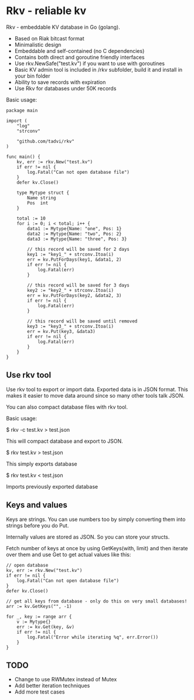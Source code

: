 # Rkv - reliable kv

Rkv - embeddable KV database in Go (golang). 

* Based on Riak bitcast format
* Minimalistic design
* Embeddable and self-contained (no C dependencies) 
* Contains both direct and goroutine friendly interfaces
* Use rkv.NewSafe("test.kv") if you want to use with goroutines
* Basic KV admin tool is included in /rkv subfolder, build it and install in your bin folder
* Ability to save records with expiration 
* Use Rkv for databases under 50K records

Basic usage:

    package main

    import (
    	"log"
    	"strconv"
    
    	"github.com/tadvi/rkv"
    )
    
    func main() {
    	kv, err := rkv.New("test.kv")
    	if err != nil {
    		log.Fatal("Can not open database file")
    	}
    	defer kv.Close()
    
    	type Mytype struct {
    		Name string
    		Pos  int
    	}
    
    	total := 10
    	for i := 0; i < total; i++ {
    		data1 := Mytype{Name: "one", Pos: 1}
    		data2 := Mytype{Name: "two", Pos: 2}
    		data3 := Mytype{Name: "three", Pos: 3}
    
    		// this record will be saved for 2 days
    		key1 := "key1_" + strconv.Itoa(i)
    		err = kv.PutForDays(key1, &data1, 2)
    		if err != nil {
    			log.Fatal(err)
    		}
    
    		// this record will be saved for 3 days
    		key2 := "key2_" + strconv.Itoa(i)
    		err = kv.PutForDays(key2, &data2, 3)
    		if err != nil {
    			log.Fatal(err)
    		}
    
    		// this record will be saved until removed
    		key3 := "key3_" + strconv.Itoa(i)
    		err = kv.Put(key3, &data3)
    		if err != nil {
    			log.Fatal(err)
    		}
    	}
    }

## Use rkv tool

Use rkv tool to export or import data.
Exported data is in JSON format. This makes it easier to move data around 
since so many other tools talk JSON.

You can also compact database files with rkv tool.

Basic usage:

$ rkv -c test.kv > test.json

This will compact database and export to JSON.

$ rkv test.kv > test.json 

This simply exports database

$ rkv test.kv < test.json

Imports previously exported database

## Keys and values

Keys are strings. You can use numbers too by simply converting them into strings
before you do Put. 

Internally values are stored as JSON. So you can store your structs.

Fetch number of keys at once by using GetKeys(with, limit) and then iterate over 
them and use Get to get actual values like this:

    // open database
    kv, err := rkv.New("test.kv")
    if err != nil {
        log.Fatal("Can not open database file")
    }
    defer kv.Close()

    // get all keys from database - only do this on very small databases!
    arr := kv.GetKeys("", -1)	

    for _, key := range arr {
	    v := Mytype{}
        err := kv.Get(key, &v)
        if err != nil {
            log.Fatal("Error while iterating %q", err.Error())
        }
    }

## TODO

* Change to use RWMutex instead of Mutex 
* Add better iteration techniques
* Add more test cases

